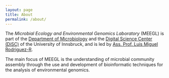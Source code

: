 ```yaml
---
layout: page
title: About
permalink: /about/
---
```


The *Microbial Ecology and Environmental Genomics Laboratory* (MEEGL) is part of
the [Department of Microbiology][micro] and the
[Digital Science Center (DiSC)][disc] of the University of Innsbruck, and is led
by [Ass. Prof. Luis Miguel Rodriguez-R][lrr].

The main focus of MEEGL is the understanding of microbial community
assembly through the use and development of bioinformatic techniques for the
analysis of environmental genomics.

[micro]: https://www.uibk.ac.at/microbiology/
[disc]: https://www.uibk.ac.at/disc/
[lrr]: https://rodriguez-r.com/
